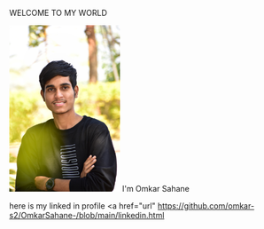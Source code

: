 WELCOME TO MY WORLD

  <img width="200" alt="portfolio_view" src="DSC_0021-01.jpeg">
  I'm Omkar Sahane

here is my linked in profile 
<a href="url" https://github.com/omkar-s2/OmkarSahane-/blob/main/linkedin.html</a>
